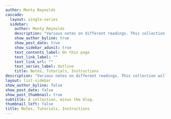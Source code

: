 ```yaml
---
author: Monty Reynolds 
cascade:
  layout: single-series
  sidebar:
    author: Monty Reynolds
    description: "Various notes on different readings. This collection will include sentiment analysis tutorials, notes on readings in philosophy spanning my own interests in narrative, moral epistemology, emotions, imagination and modal epistemology. Stuff that I don't want to forget and that I can access quickly."
    show_author_byline: true
    show_post_date: true
    show_sidebar_adunit: true
    text_contents_label: On this page
    text_link_label: ""
    text_link_url: ""
    text_series_label: Outline
    title: Notes, Tutorials, Instructions 
description: "Various notes on different readings. This collection will include sentiment analysis tutorials, notes on readings in philosophy spanning my own interests in narrative, moral epistemology, emotions, imagination and modal epistemology. Stuff I don't want to forget and that I can access quickly."
layout: list-sidebar
show_author_byline: false
show_post_date: false
show_post_thumbnail: true
subtitle: A collection, minus the blog.
thumbnail_left: false
title: Notes, Tutorials, Instructions
---
```

